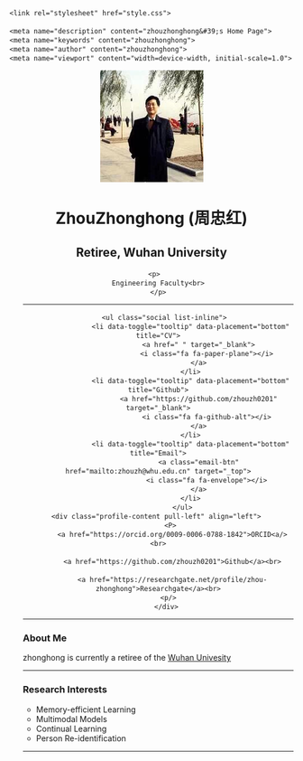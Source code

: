 <html><head><meta http-equiv="Content-Type" content="text/html; charset=UTF-8">
    <title>zhouzhonghong's Home Page</title>

    <link rel="stylesheet" href="style.css">
    
    <meta name="description" content="zhouzhonghong&#39;s Home Page">
    <meta name="keywords" content="zhouzhonghong">
    <meta name="author" content="zhouzhonghong">
    <meta name="viewport" content="width=device-width, initial-scale=1.0">


























</head>

<body>
 <!-- ******HEADER****** -->
  <header class="header">
  <div class="container"> 
    <img class="profile-image img-responsive pull-left" src="xiaohong2.png" alt="ZhouZhonghong">
 <!-- <div class="profile-content pull-center"> -->    
 <div class="profile-content pull-center" align="center">  
    <h1 class="name">ZhouZhonghong (周忠红)</h1>  
    <h2 class="desc"> Retiree, Wuhan University</h2>
    <ul class="social list-inline"> 
     
    <p>  
    Engineering Faculty<br>
    </p>
 <hr noshade="">
   
     
       <ul class="social list-inline">
                    <li data-toggle="tooltip" data-placement="bottom" title="CV">
                        <a href=" " target="_blank">
                            <i class="fa fa-paper-plane"></i>
                        </a>
                    </li>
                    <li data-toggle="tooltip" data-placement="bottom" title="Github">
                        <a href="https://github.com/zhouzh0201" target="_blank">
                            <i class="fa fa-github-alt"></i>
                        </a>
                    </li>
                    <li data-toggle="tooltip" data-placement="bottom" title="Email">
                        <a class="email-btn" href="mailto:zhouzh@whu.edu.cn" target="_top">
                            <i class="fa fa-envelope"></i>
                        </a>
                    </li>
                </ul>
        <div class="profile-content pull-left" align="left">     
          <P>
           <a href="https://orcid.org/0009-0006-0788-1842">ORCID<a/><br>
      
           <a href="https://github.com/zhouzh0201">Github</a><br>
      
           <a href="https://researchgate.net/profile/zhou-zhonghong">Researchgate</a><br>
         <p/>
        </div>
        
   
 

 

<hr noshade="">
 <div class="profile-content pull-left" align="left">  
<p>
<h3>About Me</h3>   
zhonghong is currently a retiree of the <a href="https://whu.edu.cn/">Wuhan Univesity</a>
<p/>
<hr noshade="">
<h3> Research Interests </h3>

<ul>
    <li>  Memory-efficient Learning </li>
    <li>  Multimodal Models </li>
    <li>  Continual Learning </li>
    <li>  Person Re-identification </li>
</ul>
<hr noshade="">
</div>
</body>   </html>

